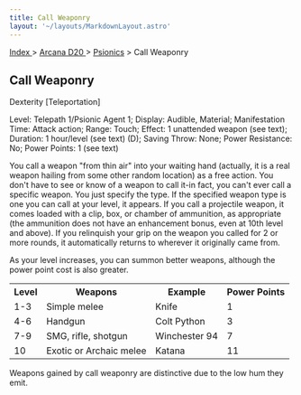 ```yaml
---
title: Call Weaponry
layout: '~/layouts/MarkdownLayout.astro'
---
```


[ Index ](/) > [ Arcana D20 ](/arcana.d20.srd) > [Psionics](/arcana.d20.srd/psionics) > Call Weaponry

## Call Weaponry

Dexterity [Teleportation]

Level: Telepath 1/Psionic Agent 1; Display: Audible, Material; Manifestation
Time: Attack action; Range: Touch; Effect: 1 unattended weapon (see text);
Duration: 1 hour/level (see text) (D); Saving Throw: None; Power Resistance:
No; Power Points: 1 (see text)

You call a weapon "from thin air" into your waiting hand (actually, it is a
real weapon hailing from some other random location) as a free action. You
don't have to see or know of a weapon to call it-in fact, you can't ever call
a specific weapon. You just specify the type. If the specified weapon type is
one you can call at your level, it appears. If you call a projectile weapon,
it comes loaded with a clip, box, or chamber of ammunition, as appropriate
(the ammunition does not have an enhancement bonus, even at 10th level and
above). If you relinquish your grip on the weapon you called for 2 or more
rounds, it automatically returns to wherever it originally came from.

As your level increases, you can summon better weapons, although the power
point cost is also greater.


<table> <tr><th>Level</th><th>Weapons</th><th>Example</th><th>Power Points</th></tr> <tr><td>1-3</td><td>Simple melee</td><td>Knife</td><td>1</td></tr> <tr class="shaded"><td>4-6</td><td>Handgun</td><td>Colt Python</td><td>3</td></tr> <tr><td>7-9</td><td>SMG, rifle, shotgun</td><td>Winchester 94</td><td>7</td></tr> <tr class="shaded"><td>10</td><td>Exotic or Archaic melee</td><td>Katana</td><td>11</td></tr> </table>



Weapons gained by call weaponry are distinctive due to the low hum they emit.

